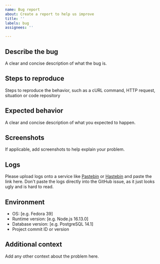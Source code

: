 ```yaml
---
name: Bug report
about: Create a report to help us improve
title: ''
labels: bug
assignees: ''

---
```


## Describe the bug

A clear and concise description of what the bug is.

## Steps to reproduce

Steps to reproduce the behavior, such as a cURL command, HTTP request, situation or code repository

## Expected behavior

A clear and concise description of what you expected to happen.

## Screenshots

If applicable, add screenshots to help explain your problem.

## Logs

Please upload logs onto a service like [Pastebin](https://pastebin.com/) or [Hastebin](https://hastebin.com/) and paste the link here. Don't paste the logs directly into the GitHub issue, as it just looks ugly and is hard to read.

## Environment

- OS: [e.g. Fedora 39]
- Runtime version: [e.g. Node.js 16.13.0]
- Database version: [e.g. PostgreSQL 14.1]
- Project commit ID or version

## Additional context

Add any other context about the problem here.
